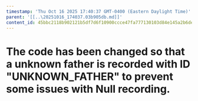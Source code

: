 ```yaml
---
timestamp: 'Thu Oct 16 2025 17:40:37 GMT-0400 (Eastern Daylight Time)'
parent: '[[..\20251016_174037.03b905db.md]]'
content_id: 45bbc2118b902121b5df7d6f10900ccce47fa777130103d84e145a2b6de60213
---
```


# The code has been changed so that a unknown father is recorded with ID "UNKNOWN\_FATHER" to prevent some issues with Null recording.
